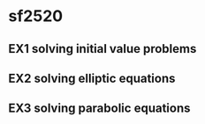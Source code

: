 # sf2520

## EX1 solving initial value problems
## EX2 solving elliptic equations
## EX3 solving parabolic equations
